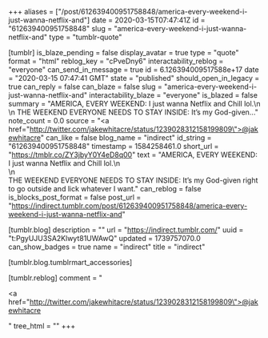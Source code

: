 +++
aliases = ["/post/612639400951758848/america-every-weekend-i-just-wanna-netflix-and"]
date = 2020-03-15T07:47:41Z
id = "612639400951758848"
slug = "america-every-weekend-i-just-wanna-netflix-and"
type = "tumblr-quote"

[tumblr]
is_blaze_pending = false
display_avatar = true
type = "quote"
format = "html"
reblog_key = "cPveDny6"
interactability_reblog = "everyone"
can_send_in_message = true
id = 6.126394009517588e+17
date = "2020-03-15 07:47:41 GMT"
state = "published"
should_open_in_legacy = true
can_reply = false
can_blaze = false
slug = "america-every-weekend-i-just-wanna-netflix-and"
interactability_blaze = "everyone"
is_blazed = false
summary = "AMERICA, EVERY WEEKEND: I just wanna Netflix and Chill lol.\n \n THE WEEKEND EVERYONE NEEDS TO STAY INSIDE: It’s my God-given..."
note_count = 0.0
source = "<a href=\"http://twitter.com/jakewhitacre/status/1239028312158199809\">@jakewhitacre</a>"
can_like = false
blog_name = "indirect"
id_string = "612639400951758848"
timestamp = 1584258461.0
short_url = "https://tmblr.co/ZY3jbyY0Y4eD8q00"
text = "AMERICA, EVERY WEEKEND: I just wanna Netflix and Chill lol.\n<br/>\n<br/>THE WEEKEND EVERYONE NEEDS TO STAY INSIDE: It&rsquo;s my God-given right to go outside and lick whatever I want."
can_reblog = false
is_blocks_post_format = false
post_url = "https://indirect.tumblr.com/post/612639400951758848/america-every-weekend-i-just-wanna-netflix-and"

[tumblr.blog]
description = ""
url = "https://indirect.tumblr.com/"
uuid = "t:PgyUJU3SA2Klwyt81UWAwQ"
updated = 1739757070.0
can_show_badges = true
name = "indirect"
title = "indirect"

[tumblr.blog.tumblrmart_accessories]

[tumblr.reblog]
comment = "<p><a href=\"http://twitter.com/jakewhitacre/status/1239028312158199809\">@jakewhitacre</a></p>"
tree_html = ""
+++
